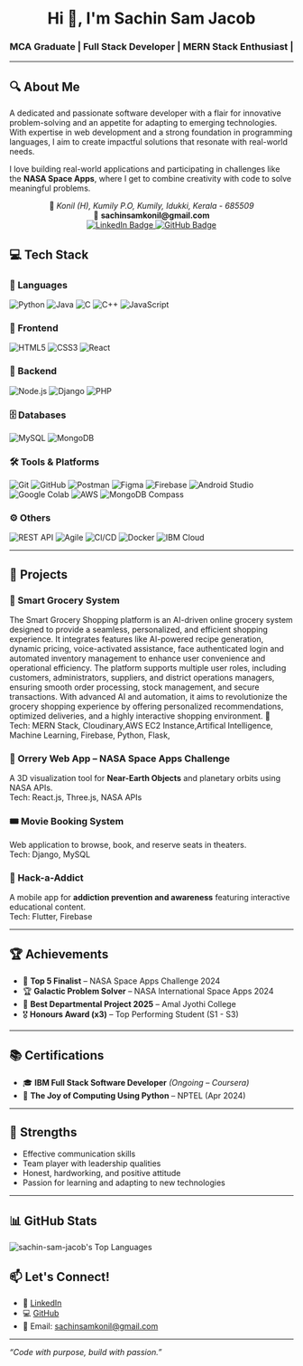 <h1 align="center">Hi 👋, I'm Sachin Sam Jacob</h1>
<h3 align="center">MCA Graduate | Full Stack Developer | MERN Stack Enthusiast |
</h3>

---

## 🔍 About Me

A dedicated and passionate software developer with a flair for innovative problem-solving and an appetite for adapting to emerging technologies. With expertise in web development and a strong foundation in programming languages, I aim to create impactful solutions that resonate with real-world needs.

I love building real-world applications and participating in challenges like the **NASA Space Apps**, where I get to combine creativity with code to solve meaningful problems.

<p align="center">
  📍 <i>Konil (H), Kumily P.O, Kumily, Idukki, Kerala - 685509</i><br>
  📧 <b>sachinsamkonil@gmail.com</b><br>
  <a href="https://www.linkedin.com/in/sachinsamjacob/">
    <img src="https://img.shields.io/badge/LinkedIn-Connect-blue" alt="LinkedIn Badge"/>
  </a>
  <a href="https://github.com/sachin-sam-jacob">
    <img src="https://img.shields.io/badge/GitHub-Portfolio-black" alt="GitHub Badge"/>
  </a>
</p>

## 💻 Tech Stack

### 🧠 Languages
![Python](https://img.shields.io/badge/Python-3776AB?style=for-the-badge&logo=python&logoColor=white)
![Java](https://img.shields.io/badge/Java-ED8B00?style=for-the-badge&logo=java&logoColor=white)
![C](https://img.shields.io/badge/C-00599C?style=for-the-badge&logo=c&logoColor=white)
![C++](https://img.shields.io/badge/C++-00599C?style=for-the-badge&logo=c%2B%2B&logoColor=white)
![JavaScript](https://img.shields.io/badge/JavaScript-F7DF1E?style=for-the-badge&logo=javascript&logoColor=black)

### 🎨 Frontend
![HTML5](https://img.shields.io/badge/HTML5-E34F26?style=for-the-badge&logo=html5&logoColor=white)
![CSS3](https://img.shields.io/badge/CSS3-1572B6?style=for-the-badge&logo=css3&logoColor=white)
![React](https://img.shields.io/badge/React-20232A?style=for-the-badge&logo=react&logoColor=61DAFB)

### 🔧 Backend
![Node.js](https://img.shields.io/badge/Node.js-339933?style=for-the-badge&logo=nodedotjs&logoColor=white)
![Django](https://img.shields.io/badge/Django-092E20?style=for-the-badge&logo=django&logoColor=white)
![PHP](https://img.shields.io/badge/PHP-777BB4?style=for-the-badge&logo=php&logoColor=white)

### 🗄️ Databases
![MySQL](https://img.shields.io/badge/MySQL-4479A1?style=for-the-badge&logo=mysql&logoColor=white)
![MongoDB](https://img.shields.io/badge/MongoDB-47A248?style=for-the-badge&logo=mongodb&logoColor=white)

### 🛠️ Tools & Platforms
![Git](https://img.shields.io/badge/Git-F05032?style=for-the-badge&logo=git&logoColor=white)
![GitHub](https://img.shields.io/badge/GitHub-181717?style=for-the-badge&logo=github&logoColor=white)
![Postman](https://img.shields.io/badge/Postman-FF6C37?style=for-the-badge&logo=postman&logoColor=white)
![Figma](https://img.shields.io/badge/Figma-F24E1E?style=for-the-badge&logo=figma&logoColor=white)
![Firebase](https://img.shields.io/badge/Firebase-FFCA28?style=for-the-badge&logo=firebase&logoColor=black)
![Android Studio](https://img.shields.io/badge/Android_Studio-3DDC84?style=for-the-badge&logo=android-studio&logoColor=white)
![Google Colab](https://img.shields.io/badge/Google_Colab-F9AB00?style=for-the-badge&logo=googlecolab&logoColor=black)
![AWS](https://img.shields.io/badge/AWS_EC2-FF9900?style=for-the-badge&logo=amazon-aws&logoColor=white)
![MongoDB Compass](https://img.shields.io/badge/MongoDB_Compass-47A248?style=for-the-badge&logo=mongodb&logoColor=white)

### ⚙️ Others
![REST API](https://img.shields.io/badge/REST_API-006400?style=for-the-badge&logo=fastapi&logoColor=white)
![Agile](https://img.shields.io/badge/Agile-009688?style=for-the-badge&logo=scrumalliance&logoColor=white)
![CI/CD](https://img.shields.io/badge/CI/CD-D14836?style=for-the-badge&logo=gitlab&logoColor=white)
![Docker](https://img.shields.io/badge/Docker-2496ED?style=for-the-badge&logo=docker&logoColor=white)
![IBM Cloud](https://img.shields.io/badge/IBM_Cloud-1261FE?style=for-the-badge&logo=ibmcloud&logoColor=white)


---

## 🚀 Projects

### 🛒 Smart Grocery System  
The Smart Grocery Shopping platform is an AI-driven online grocery system designed to provide a seamless, personalized, and efficient shopping experience. It integrates features like AI-powered recipe generation, dynamic pricing, voice-activated assistance, face authenticated login and automated inventory management to enhance user convenience and operational efficiency. The platform supports multiple user roles, including customers, administrators, suppliers, and district operations managers, ensuring smooth order processing, stock management, and secure transactions. With advanced AI and automation, it aims to revolutionize the grocery shopping experience by offering personalized recommendations, optimized deliveries, and a highly interactive shopping environment. 🚀  
Tech: MERN Stack, Cloudinary,AWS EC2 Instance,Artifical Intelligence, Machine Learning, Firebase, Python, Flask, 

### 🌌 Orrery Web App – NASA Space Apps Challenge  
A 3D visualization tool for **Near-Earth Objects** and planetary orbits using NASA APIs.  
Tech: React.js, Three.js, NASA APIs  

### 🎟️ Movie Booking System  
Web application to browse, book, and reserve seats in theaters.  
Tech: Django, MySQL  

### 📱 Hack-a-Addict  
A mobile app for **addiction prevention and awareness** featuring interactive educational content.  
Tech: Flutter, Firebase  

---

## 🏆 Achievements

- 🥇 **Top 5 Finalist** – NASA Space Apps Challenge 2024  
- 🏆 **Galactic Problem Solver** – NASA International Space Apps 2024  
- 🥇 **Best Departmental Project 2025** – Amal Jyothi College  
- 🎖️ **Honours Award (x3)** – Top Performing Student (S1 - S3)

---

## 📚 Certifications

- 🎓 **IBM Full Stack Software Developer** *(Ongoing – Coursera)*  
- 🐍 **The Joy of Computing Using Python** – NPTEL (Apr 2024)

---

## 🌟 **Strengths**

- Effective communication skills
- Team player with leadership qualities
- Honest, hardworking, and positive attitude
- Passion for learning and adapting to new technologies 

---

## 📊 GitHub Stats
![sachin-sam-jacob's Top Languages](https://github-readme-stats.vercel.app/api/top-langs/?username=sachin-sam-jacob&theme=vue-dark&show_icons=true&hide_border=true&layout=compact)
## 📫 Let's Connect!

- 🔗 [LinkedIn](https://www.linkedin.com/in/sachinsamjacob/)  
- 💻 [GitHub](https://github.com/sachin-sam-jacob)  
- 📧 Email: sachinsamkonil@gmail.com  

---

*“Code with purpose, build with passion.”*

